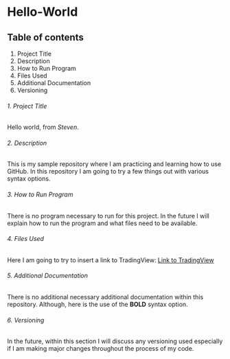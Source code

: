 # Hello-World
## Table of contents
1. Project Title
2. Description
3. How to Run Program
4. Files Used
5. Additional Documentation
6. Versioning


###### 1. Project Title
Hello world, from *Steven*.

###### 2. Description
This is my sample repository where I am practicing and learning how to use GitHub. In this repository I am going to try a few things out with various syntax options.

###### 3. How to Run Program
There is no program necessary to run for this project. In the future I will explain how to run the program and what files need to be available.

###### 4. Files Used
Here I am going to try to insert a link to TradingView:
[Link to TradingView](https://www.tradingview.com/)

###### 5. Additional Documentation
There is no additional necessary additional documentation within this repository. Although, here is the use of the **BOLD** syntax option.

###### 6. Versioning
In the future, within this section I will discuss any versioning used especially if I am making major changes throughout the process of my code.
